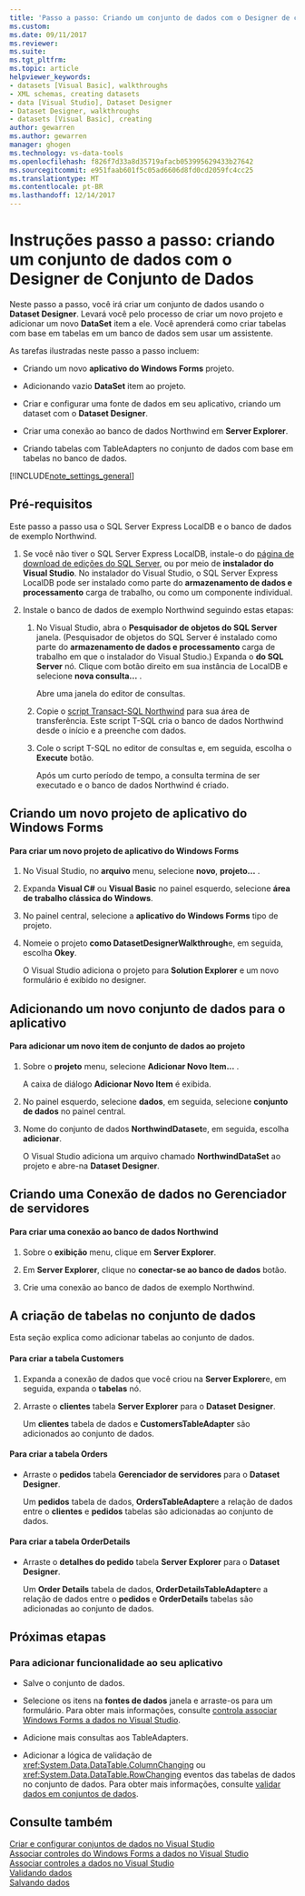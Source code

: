 ```yaml
---
title: 'Passo a passo: Criando um conjunto de dados com o Designer de conjunto de dados | Microsoft Docs'
ms.custom: 
ms.date: 09/11/2017
ms.reviewer: 
ms.suite: 
ms.tgt_pltfrm: 
ms.topic: article
helpviewer_keywords:
- datasets [Visual Basic], walkthroughs
- XML schemas, creating datasets
- data [Visual Studio], Dataset Designer
- Dataset Designer, walkthroughs
- datasets [Visual Basic], creating
author: gewarren
ms.author: gewarren
manager: ghogen
ms.technology: vs-data-tools
ms.openlocfilehash: f826f7d33a8d35719afacb053995629433b27642
ms.sourcegitcommit: e951faab601f5c05ad6606d8fd0cd2059fc4cc25
ms.translationtype: MT
ms.contentlocale: pt-BR
ms.lasthandoff: 12/14/2017
---
```

# <a name="walkthrough-creating-a-dataset-with-the-dataset-designer"></a>Instruções passo a passo: criando um conjunto de dados com o Designer de Conjunto de Dados

Neste passo a passo, você irá criar um conjunto de dados usando o **Dataset Designer**. Levará você pelo processo de criar um novo projeto e adicionar um novo **DataSet** item a ele. Você aprenderá como criar tabelas com base em tabelas em um banco de dados sem usar um assistente.  

As tarefas ilustradas neste passo a passo incluem:  

-   Criando um novo **aplicativo do Windows Forms** projeto.  

-   Adicionando vazio **DataSet** item ao projeto.  

-   Criar e configurar uma fonte de dados em seu aplicativo, criando um dataset com o **Dataset Designer**.  
 
-   Criar uma conexão ao banco de dados Northwind em **Server Explorer**.  

-   Criando tabelas com TableAdapters no conjunto de dados com base em tabelas no banco de dados.  

[!INCLUDE[note_settings_general](../data-tools/includes/note_settings_general_md.md)]  
  
## <a name="prerequisites"></a>Pré-requisitos  
Este passo a passo usa o SQL Server Express LocalDB e o banco de dados de exemplo Northwind.  
  
1.  Se você não tiver o SQL Server Express LocalDB, instale-o do [página de download de edições do SQL Server](https://www.microsoft.com/en-us/server-cloud/Products/sql-server-editions/sql-server-express.aspx), ou por meio de **instalador do Visual Studio**. No instalador do Visual Studio, o SQL Server Express LocalDB pode ser instalado como parte do **armazenamento de dados e processamento** carga de trabalho, ou como um componente individual.  
  
2.  Instale o banco de dados de exemplo Northwind seguindo estas etapas:  

    1. No Visual Studio, abra o **Pesquisador de objetos do SQL Server** janela. (Pesquisador de objetos do SQL Server é instalado como parte do **armazenamento de dados e processamento** carga de trabalho em que o instalador do Visual Studio.) Expanda o **do SQL Server** nó. Clique com botão direito em sua instância de LocalDB e selecione **nova consulta...** .  

       Abre uma janela do editor de consultas.  

    2. Copie o [script Transact-SQL Northwind](https://github.com/MicrosoftDocs/visualstudio-docs/blob/master/docs/data-tools/samples/northwind.sql?raw=true) para sua área de transferência. Este script T-SQL cria o banco de dados Northwind desde o início e a preenche com dados.  

    3. Cole o script T-SQL no editor de consultas e, em seguida, escolha o **Execute** botão.  

       Após um curto período de tempo, a consulta termina de ser executado e o banco de dados Northwind é criado.  
  
## <a name="creating-a-new-windows-forms-application-project"></a>Criando um novo projeto de aplicativo do Windows Forms  
  
#### <a name="to-create-a-new-windows-forms-application-project"></a>Para criar um novo projeto de aplicativo do Windows Forms  
  
1. No Visual Studio, no **arquivo** menu, selecione **novo**, **projeto...** .  
  
2. Expanda **Visual C#** ou **Visual Basic** no painel esquerdo, selecione **área de trabalho clássica do Windows**.  

3. No painel central, selecione a **aplicativo do Windows Forms** tipo de projeto.  

4. Nomeie o projeto **como DatasetDesignerWalkthrough**e, em seguida, escolha **Okey**.  
  
     O Visual Studio adiciona o projeto para **Solution Explorer** e um novo formulário é exibido no designer.  
  
## <a name="adding-a-new-dataset-to-the-application"></a>Adicionando um novo conjunto de dados para o aplicativo  
  
#### <a name="to-add-a-new-dataset-item-to-the-project"></a>Para adicionar um novo item de conjunto de dados ao projeto  
  
1.  Sobre o **projeto** menu, selecione **Adicionar Novo Item...** .  
  
     A caixa de diálogo **Adicionar Novo Item** é exibida.  
  
2.  No painel esquerdo, selecione **dados**, em seguida, selecione **conjunto de dados** no painel central.  
  
3.  Nome do conjunto de dados **NorthwindDataset**e, em seguida, escolha **adicionar**.  
  
     O Visual Studio adiciona um arquivo chamado **NorthwindDataSet** ao projeto e abre-na **Dataset Designer**.  
  
## <a name="creating-a-data-connection-in-server-explorer"></a>Criando uma Conexão de dados no Gerenciador de servidores  
  
#### <a name="to-create-a-connection-to-the-northwind-database"></a>Para criar uma conexão ao banco de dados Northwind  
  
1.  Sobre o **exibição** menu, clique em **Server Explorer**.  
  
2.  Em **Server Explorer**, clique no **conectar-se ao banco de dados** botão.  
  
3.  Crie uma conexão ao banco de dados de exemplo Northwind.  
  
## <a name="creating-the-tables-in-the-dataset"></a>A criação de tabelas no conjunto de dados  
Esta seção explica como adicionar tabelas ao conjunto de dados.  
  
#### <a name="to-create-the-customers-table"></a>Para criar a tabela Customers  
  
1.  Expanda a conexão de dados que você criou na **Server Explorer**e, em seguida, expanda o **tabelas** nó.  
  
2.  Arraste o **clientes** tabela **Server Explorer** para o **Dataset Designer**.  
  
     Um **clientes** tabela de dados e **CustomersTableAdapter** são adicionados ao conjunto de dados.  
  
#### <a name="to-create-the-orders-table"></a>Para criar a tabela Orders  
  
-   Arraste o **pedidos** tabela **Gerenciador de servidores** para o **Dataset Designer**.  
  
     Um **pedidos** tabela de dados, **OrdersTableAdapter**e a relação de dados entre o **clientes** e **pedidos** tabelas são adicionadas ao conjunto de dados.  
  
#### <a name="to-create-the-orderdetails-table"></a>Para criar a tabela OrderDetails  
  
-   Arraste o **detalhes do pedido** tabela **Server Explorer** para o **Dataset Designer**.  
  
     Um **Order Details** tabela de dados, **OrderDetailsTableAdapter**e a relação de dados entre o **pedidos** e **OrderDetails** tabelas são adicionadas ao conjunto de dados.  
  
## <a name="next-steps"></a>Próximas etapas  
  
### <a name="to-add-functionality-to-your-application"></a>Para adicionar funcionalidade ao seu aplicativo  
  
-   Salve o conjunto de dados.  
  
-   Selecione os itens na **fontes de dados** janela e arraste-os para um formulário. Para obter mais informações, consulte [controla associar Windows Forms a dados no Visual Studio](../data-tools/bind-windows-forms-controls-to-data-in-visual-studio.md).  
  
-   Adicione mais consultas aos TableAdapters. 
  
-   Adicionar a lógica de validação de <xref:System.Data.DataTable.ColumnChanging> ou <xref:System.Data.DataTable.RowChanging> eventos das tabelas de dados no conjunto de dados. Para obter mais informações, consulte [validar dados em conjuntos de dados](../data-tools/validate-data-in-datasets.md).  
  
## <a name="see-also"></a>Consulte também
[Criar e configurar conjuntos de dados no Visual Studio](../data-tools/create-and-configure-datasets-in-visual-studio.md)  
[Associar controles do Windows Forms a dados no Visual Studio](../data-tools/bind-windows-forms-controls-to-data-in-visual-studio.md)   
[Associar controles a dados no Visual Studio](../data-tools/bind-controls-to-data-in-visual-studio.md)   
[Validando dados](../data-tools/validate-data-in-datasets.md)   
[Salvando dados](../data-tools/saving-data.md)